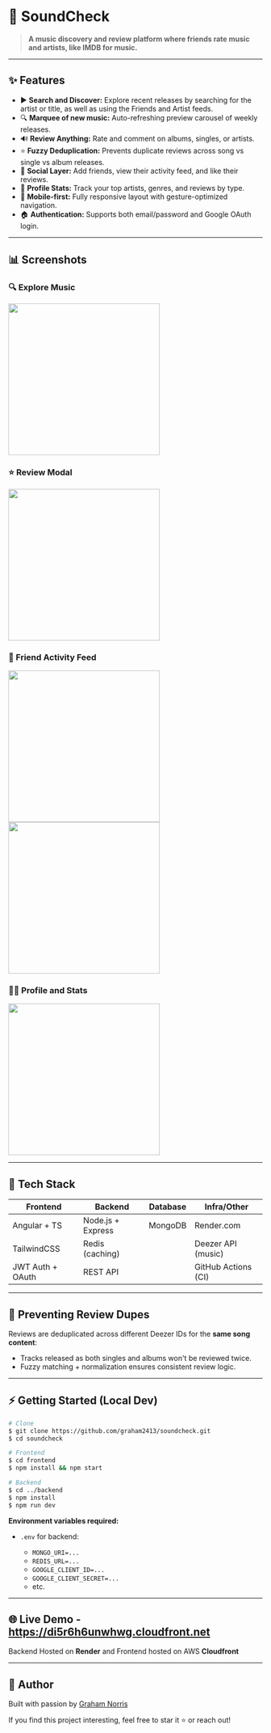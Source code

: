 # 🎵 SoundCheck

> **A music discovery and review platform where friends rate music and artists, like IMDB for music.**

---

## ✨ Features

* ▶️ **Search and Discover:** Explore recent releases by searching for the artist or title, as well as using the Friends and Artist feeds.
* 🔍 **Marquee of new music:** Auto-refreshing preview carousel of weekly releases.
* 🔊 **Review Anything:** Rate and comment on albums, singles, or artists.
* ⭐ **Fuzzy Deduplication:** Prevents duplicate reviews across song vs single vs album releases.
* 👥 **Social Layer:** Add friends, view their activity feed, and like their reviews.
* 💎 **Profile Stats:** Track your top artists, genres, and reviews by type.
* 🚀 **Mobile-first:** Fully responsive layout with gesture-optimized navigation.
* 🏠 **Authentication:** Supports both email/password and Google OAuth login.

---

## 📊 Screenshots

### 🔍 Explore Music
<img src="https://github.com/user-attachments/assets/e39613d6-5a22-4864-8753-a3e25a26d84e" width="300" />

### ⭐ Review Modal
<img src="https://github.com/user-attachments/assets/bcb05c07-d1b4-4348-90f6-490f929e3acc" width="300" />

### 👥 Friend Activity Feed
<img src="https://github.com/user-attachments/assets/0a65d847-4485-41b1-abd8-5a63c1a3e348" width="300" />
<img src="https://github.com/user-attachments/assets/0a65d847-4485-41b1-abd8-5a63c1a3e348" width="300" />

### 🙋‍♂️ Profile and Stats
<img src="https://github.com/user-attachments/assets/cfeadb79-1503-47b3-b0f9-28fa6e2da742" width="300" />


---

## 🚀 Tech Stack

| Frontend         | Backend           | Database     | Infra/Other         |
| ---------------- | ----------------- | ------------ | ------------------- |
| Angular + TS     | Node.js + Express | MongoDB      | Render.com          |
| TailwindCSS      | Redis (caching)   |              | Deezer API (music)  |
| JWT Auth + OAuth | REST API          |              | GitHub Actions (CI) |

---

## 🚫 Preventing Review Dupes

Reviews are deduplicated across different Deezer IDs for the **same song content**:

* Tracks released as both singles and albums won't be reviewed twice.
* Fuzzy matching + normalization ensures consistent review logic.

---

## ⚡ Getting Started (Local Dev)

```bash
# Clone
$ git clone https://github.com/graham2413/soundcheck.git
$ cd soundcheck

# Frontend
$ cd frontend
$ npm install && npm start

# Backend
$ cd ../backend
$ npm install
$ npm run dev
```

**Environment variables required:**

* `.env` for backend:

  * `MONGO_URI=...`
  * `REDIS_URL=...`
  * `GOOGLE_CLIENT_ID=...`
  * `GOOGLE_CLIENT_SECRET=...`
  * etc.

---

## 🌐 Live Demo - https://di5r6h6unwhwg.cloudfront.net

Backend Hosted on **Render** and 
Frontend hosted on AWS **Cloudfront**

---

## 🌟 Author

Built with passion by [Graham Norris](https://github.com/graham2413)

If you find this project interesting, feel free to star it ⭐ or reach out!
